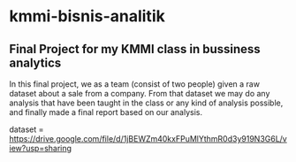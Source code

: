 # kmmi-bisnis-analitik
## Final Project for my KMMI class in bussiness analytics

In this final project, we as a team (consist of two people) given a raw dataset about a sale from a company.
From that dataset we may do any analysis that have been taught in the class or any kind of analysis possible, and finally made a final report based on our analysis.

dataset = https://drive.google.com/file/d/1jBEWZm40kxFPuMlYthmR0d3y919N3G6L/view?usp=sharing

